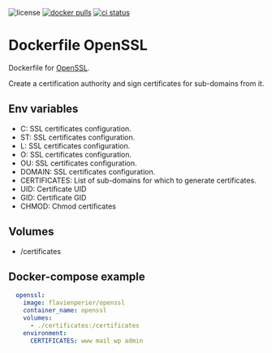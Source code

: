 ![license](https://badgen.net/github/license/flavien-perier/dockerfile-openssl)
[![docker pulls](https://badgen.net/docker/pulls/flavienperier/openssl)](https://hub.docker.com/r/flavienperier/openssl)
[![ci status](https://badgen.net/github/checks/flavien-perier/dockerfile-openssl)](https://github.com/flavien-perier/dockerfile-openssl)

# Dockerfile OpenSSL

Dockerfile for [OpenSSL](https://www.openssl.org/).

Create a certification authority and sign certificates for sub-domains from it.

## Env variables

- C: SSL certificates configuration.
- ST: SSL certificates configuration.
- L: SSL certificates configuration.
- O: SSL certificates configuration.
- OU: SSL certificates configuration.
- DOMAIN: SSL certificates configuration.
- CERTIFICATES: List of sub-domains for which to generate certificates.
- UID: Certificate UID
- GID: Certificate GID
- CHMOD: Chmod certificates

## Volumes

- /certificates

## Docker-compose example

```yaml
  openssl:
    image: flavienperier/openssl
    container_name: openssl
    volumes:
      - ./certificates:/certificates
    environment:
      CERTIFICATES: www mail wp admin
```
